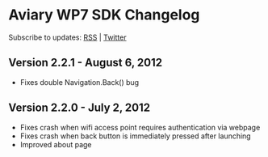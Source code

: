 # Aviary WP7 SDK Changelog

Subscribe to updates: [RSS](https://github.com/AviaryInc/Mobile-Aviary-SDK-for-Windows-Phone-7/commits/master.atom) | [Twitter](http://twitter.com/aviarychangelog)

## Version 2.2.1 - August 6, 2012
* Fixes double Navigation.Back() bug

## Version 2.2.0 - July 2, 2012
* Fixes crash when wifi access point requires authentication via webpage
* Fixes crash when back button is immediately pressed after launching
* Improved about page